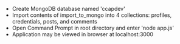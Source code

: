 - Create MongoDB database named 'ccapdev'
- Import contents of import_to_mongo into 4 collections: profiles, credentials, posts, and comments
- Open Command Prompt in root directory and enter 'node app.js'
- Application may be viewed in browser at localhost:3000